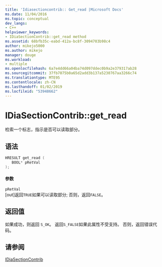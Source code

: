 ```yaml
---
title: 'Idiasectioncontrib:: Get_read |Microsoft Docs'
ms.date: 11/04/2016
ms.topic: conceptual
dev_langs:
- C++
helpviewer_keywords:
- IDiaSectionContrib::get_read method
ms.assetid: 68bfb35c-eabd-412a-bc8f-3094703b98c4
author: mikejo5000
ms.author: mikejo
manager: douge
ms.workload:
- multiple
ms.openlocfilehash: 6a7e4dd66a04ba74d097ddec0b9a2e379317ab28
ms.sourcegitcommit: 37fb7075b0a65d2add3b137a5230767aa3266c74
ms.translationtype: MTE95
ms.contentlocale: zh-CN
ms.lasthandoff: 01/02/2019
ms.locfileid: "53948662"
---
```

# <a name="idiasectioncontribgetread"></a>IDiaSectionContrib::get_read
检索一个标志，指示是否可以读取部分。  
  
## <a name="syntax"></a>语法  
  
```C++  
HRESULT get_read (   
   BOOL* pRetVal  
);  
```  
  
#### <a name="parameters"></a>参数  
 `pRetVal`  
 [out]返回`TRUE`如果可以读取部分; 否则，返回`FALSE`。  
  
## <a name="return-value"></a>返回值  
 如果成功，则返回 `S_OK`。 返回`S_FALSE`如果此属性不受支持。 否则，返回错误代码。  
  
## <a name="see-also"></a>请参阅  
 [IDiaSectionContrib](../../debugger/debug-interface-access/idiasectioncontrib.md)